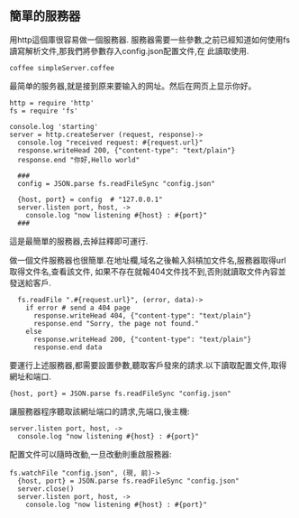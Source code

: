 ## 簡單的服務器

用http這個庫很容易做一個服務器.
服務器需要一些參數,之前已經知道如何使用fs讀寫解析文件,那我們將參數存入config.json配置文件,在
此讀取使用.

```
coffee simpleServer.coffee
```

最简单的服务器,就是接到原来要输入的网址。然后在网页上显示你好。

    http = require 'http'
    fs = require 'fs'

    console.log 'starting'
    server = http.createServer (request, response)->
      console.log "received request: #{request.url}"
      response.writeHead 200, {"content-type": "text/plain"}
      response.end "你好,Hello world"

      ###
      config = JSON.parse fs.readFileSync "config.json"

      {host, port} = config  # "127.0.0.1"
      server.listen port, host, ->
        console.log "now listening #{host} : #{port}"
      ###

這是最簡單的服務器,去掉註釋即可運行.

做一個文件服務器也很簡單.在地址欄,域名之後輸入斜槓加文件名,服務器取得url取得文件名,查看該文件,
如果不存在就報404文件找不到,否則就讀取文件內容並發送給客戶.

      fs.readFile ".#{request.url}", (error, data)->
        if error # send a 404 page
          response.writeHead 404, {"content-type": "text/plain"}
          response.end "Sorry, the page not found."
        else
          response.writeHead 200, {"content-type": "text/plain"}
          response.end data

要運行上述服務器,都需要設置參數,聽取客戶發來的請求.以下讀取配置文件,取得網址和端口.

    {host, port} = JSON.parse fs.readFileSync "config.json"

讓服務器程序聽取該網址端口的請求,先端口,後主機:

    server.listen port, host, ->
      console.log "now listening #{host} : #{port}"

配置文件可以隨時改動,一旦改動則重啟服務器:

    fs.watchFile "config.json", (現, 前)->
      {host, port} = JSON.parse fs.readFileSync "config.json"
      server.close() 
      server.listen port, host, ->
        console.log "now listening #{host} : #{port}"
